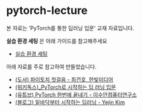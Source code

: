 # pytorch-lecture
본 자료는 'PyTorch를 통한 딥러닝 입문' 교재 자료입니다.

**실습 환경 세팅** 은 아래 가이드를 참고해주세요
- [실습 환경 세팅](실습환경세팅.md)

아래 자료를 주로 참고하여 만들었습니다.

- [(도서) 파이토치 첫걸음 - 최건호, 한빛미디어](https://m.hanbit.co.kr/store/books/book_view.html?p_code=B7818450418)
- [(위키독스)_PyTorch로 시작하는 딥 러닝 입문](https://wikidocs.net/book/2788)
- [(유튜브) PyTorch 한번에 끝내기 - 이수안컴퓨터연구소](https://youtube.com/playlist?list=PL7ZVZgsnLwEEIC4-KQIchiPda_EjxX61r&si=poRebuwlpuJXRI8E)
- [(블로그) 밑바닥부터 시작하는 딥러닝 - Yejin Kim](https://velog.io/@kyj93790/series/%EB%B0%91%EB%B0%94%EB%8B%A5%EB%B6%80%ED%84%B0-%EC%8B%9C%EC%9E%91%ED%95%98%EB%8A%94-%EB%94%A5%EB%9F%AC%EB%8B%9D)
